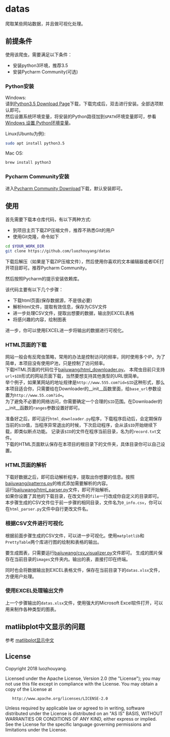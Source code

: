 # datas
爬取某些网站数据，并且做可视化处理。

## 前提条件
使用该爬虫，需要满足以下条件：
* 安装python3环境，推荐3.5
* 安装Pycharm Community(可选)  

### Python安装
Windows:   
请到[Python3.5 Download Page](https://www.python.org/downloads/release/python-350/)下载，下载完成后，双击进行安装。全部选项默认即可。  
然后设置系统环境变量，将安装的Python路径加到`$PATH`环境变量即可，参看[Windows 设置 Python环境变量](https://jingyan.baidu.com/article/48206aeafdcf2a216ad6b316.html)。  

Linux(Ubuntu为例):
```bash
sudo apt install python3.5
```  

Mac OS:
```bash
brew install python3
```  

### Pycharm Community安装
进入[Pycharm Community Download](https://www.jetbrains.com/pycharm/)下载，默认安装即可。

## 使用
首先需要下载本仓库代码，有以下两种方式:
* 到项目主页下载ZIP压缩文件，推荐不熟悉Git的用户
* 使用Git克隆，命令如下

```bash
cd $YOUR_WORK_DIR
git clone https://github.com/luozhouyang/datas
```
下载后解压（如果是下载ZIP压缩文件），然后使用你喜欢的文本编辑器或者IDE打开项目即可。推荐Pycharm Community。

然后按照Pycharm的提示安装依赖库。  

该代码主要有以下几个步骤：
* 下载html页面(保存数据源，不是很必要)
* 解析html文件，提取有效信息，保存为CSV文件
* 进一步处理CSV文件，提取出想要的数据，输出到EXCEL表格
* 将感兴趣的内容，绘制图表

进一步，你可以使用EXCEL进一步将输出的数据进行可视化。

### HTML页面的下载
网站一般会有反爬虫策略，常用的办法是控制访问的频率，同时使用多个IP。为了简单，本项目没有使用IP池，只是控制了访问频率。  
下载HTML页面的代码位于[bajiuwang/html_downloader.py](bajiuwang/html_downloader.py)。
本爬虫目前只支持`url+$ID`形式的网站页面下载，当然要想支持其他类型的URL很简单。  
举个例子，如果某网站的地址规律是`http://www.555.com?id=$ID`这种形式，那么本项目适合你，只需要给在Downloader的__init__函数里面，给`base_url`参数设置为`http://www.55.com?id=`。  
为了避免不必要的网络访问，你需要确定一个合理的`$ID`范围。在Downloader的__init__函数的`ranges`参数设置好即可。  

准备好之后，即可运行`html_downloader.py`程序，下载程序启动后，会定期保存当前的`$ID`值，当程序异常退出的时候，下次启动程序，会从该`$ID`开始继续下载，即类似断点功能。
记录该`$ID`的文件在程序当前目录，名为的`record.txt`文件。  
下载的HTML页面默认保存在本项目的根目录下的文件夹，具体目录你可以自己设置。

### HTML页面的解析
下载好数据之后，即可启动解析程序，提取出你想要的信息。按照[bajiuwang/patterns.py](bajiuwang/patterns.py)的格式添加需要解析的内容。  
运行[bajiuwang/html_parser.py](bajiuwamg/html_parser.py)文件，即可开始解析。  
如果你设置了其他的下载目录，在改文件的`file`一行改成你自定义的目录即可。  
本步骤生成的CSV文件位于前一步骤的相同目录，文件名为`0_info.csv`，你可以在`html_parser.py`文件中自行更改文件名。  

### 根据CSV文件进行可视化  
根据前面步骤生成的CSV文件，可以进一步可视化。使用`matplotlib`和`PrettyTable`两个库进行图的绘制和表格的输出。  

要生成图表，只需要运行[bajiuwang/csv_visualizer.py](bajiuwang/csv_visualizer.py)文件即可。
生成的图片保存在当前目录的`images`文件夹内。输出的表，直接打印在终端。  

同时也会将数据输出到EXCEL表格文件，保存在当前目录下的`datas.xlsx`文件，方便用户处理。

### 使用EXCEL处理输出文件  
上一个步骤输出的`datas.xlsx`文件，使用强大的Microsoft Excel软件打开，可以用来制作各种类型的图表。

## matlibplot中文显示的问题  
参考 [matlibplot显示中文](https://monkey0105.github.io/2016/10/10/matplotlib-chinese-display/)  

## License
   Copyright 2018 luozhouyang.

   Licensed under the Apache License, Version 2.0 (the "License");
   you may not use this file except in compliance with the License.
   You may obtain a copy of the License at

       http://www.apache.org/licenses/LICENSE-2.0

   Unless required by applicable law or agreed to in writing, software
   distributed under the License is distributed on an "AS IS" BASIS,
   WITHOUT WARRANTIES OR CONDITIONS OF ANY KIND, either express or implied.
   See the License for the specific language governing permissions and
   limitations under the License.